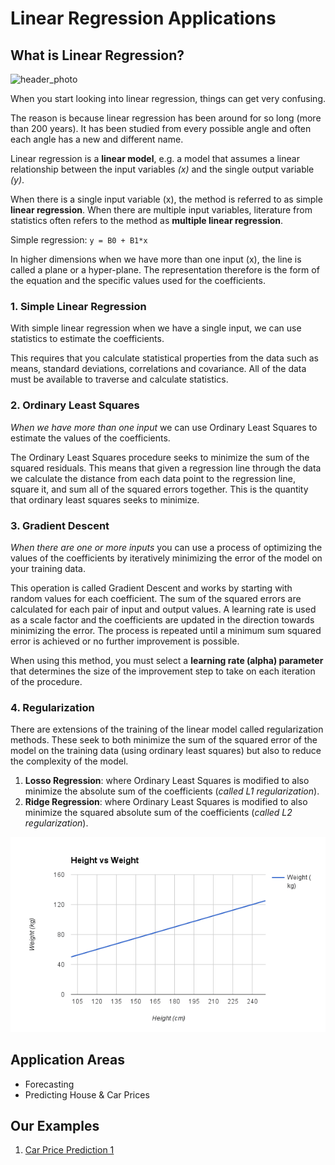 # Linear Regression Applications

## What is Linear Regression?

![header_photo](/imgs/header.png)

When you start looking into linear regression, things can get very confusing.

The reason is because linear regression has been around for so long (more than 200 years). 
It has been studied from every possible angle and often each angle has a new and different name.

Linear regression is a **linear model**, e.g. a model that assumes a linear relationship 
between the input variables *(x)* and the single output variable *(y)*. 

When there is a single input variable (x), the method is referred to as simple **linear regression**. 
When there are multiple input variables, literature from statistics often refers to the method as **multiple linear regression**.

Simple regression: `y = B0 + B1*x`

In higher dimensions when we have more than one input (x), the line is called a plane or a hyper-plane. 
The representation therefore is the form of the equation and the specific values used for the coefficients.

### 1. Simple Linear Regression

With simple linear regression when we have a single input, we can use statistics to estimate the coefficients.

This requires that you calculate statistical properties from the data such as means, standard deviations, correlations and covariance. All of the data must be available to traverse and calculate statistics.

### 2. Ordinary Least Squares

*When we have more than one input* we can use Ordinary Least Squares to estimate the values of the coefficients.

The Ordinary Least Squares procedure seeks to minimize the sum of the squared residuals. This means that given a regression line through the data we calculate the distance from each data point to the regression line, square it, and sum all of the squared errors together. This is the quantity that ordinary least squares seeks to minimize.

### 3. Gradient Descent

*When there are one or more inputs* you can use a process of optimizing the values of the coefficients by iteratively minimizing the error of the model on your training data.

This operation is called Gradient Descent and works by starting with random values for each coefficient. The sum of the squared errors are calculated for each pair of input and output values. A learning rate is used as a scale factor and the coefficients are updated in the direction towards minimizing the error. The process is repeated until a minimum sum squared error is achieved or no further improvement is possible.

When using this method, you must select a **learning rate (alpha) parameter** that determines the size of the improvement step to take on each iteration of the procedure.

### 4. Regularization

There are extensions of the training of the linear model called regularization methods. These seek to both minimize the sum of the squared error of the model on the training data (using ordinary least squares) but also to reduce the complexity of the model.

1. **Losso Regression**: where Ordinary Least Squares is modified to also minimize the absolute sum of the coefficients (*called L1 regularization*).
2. **Ridge Regression**: where Ordinary Least Squares is modified to also minimize the squared absolute sum of the coefficients (*called L2 regularization*).

![linear_regression1](imgs/lin_reg_1.png)

## Application Areas

- Forecasting
- Predicting House & Car Prices

## Our Examples

1. [Car Price Prediction 1](Car%20Price%20Prediction.ipynb)

